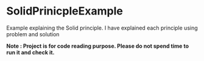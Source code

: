 # SolidPrinicpleExample
Example explaining the Solid principle. I have explained each principle using problem and solution  

<b>Note<b> : Project is for code reading purpose. Please do not spend time to run it and check it.
